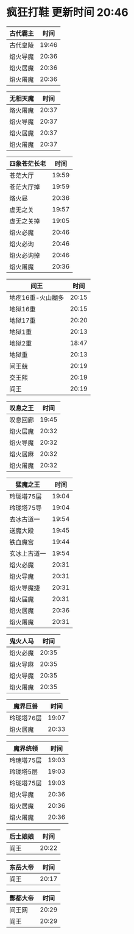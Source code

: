 # 疯狂打鞋 更新时间 20:46

| 古代霸主   | 时间    |
|--------|-------|
| 古代皇陵 | 19:46 |
| 焰火导魔 | 20:36 |
| 焰火居魔 | 20:36 |
| 焰火屠魔 | 20:36 |

| 无相天魔   | 时间    |
|--------|-------|
| 烙火屠魔 | 20:37 |
| 焰火导魔 | 20:37 |
| 焰火居魔 | 20:37 |
| 焰火屠魔 | 20:37 |

| 四象苍茫长老   | 时间    |
|--------|-------|
| 苍茫大厅 | 19:59 |
| 苍茫大厅掉 | 19:59 |
| 烙火昼 | 20:36 |
| 虚无之关 | 19:57 |
| 虚无之关掉 | 19:05 |
| 焰火必魔 | 20:46 |
| 焰火必询 | 20:46 |
| 焰火必询掉 | 20:46 |
| 焰火屠魔 | 20:36 |

| 间王   | 时间    |
|--------|-------|
| 地疙16重-火山糊多 | 20:15 |
| 地狱16重 | 20:15 |
| 地狱17重 | 20:20 |
| 地狱1重 | 20:13 |
| 地狱2重 | 18:47 |
| 地狱重 | 20:13 |
| 间王兢 | 20:19 |
| 交王熙 | 20:19 |
| 阎王 | 20:19 |

| 叹息之王   | 时间    |
|--------|-------|
| 叹息回廊 | 19:45 |
| 焰火层魔 | 20:32 |
| 焰火导魔 | 20:32 |
| 焰火居麻 | 20:32 |
| 焰火屠魔 | 20:32 |

| 猛魔之王   | 时间    |
|--------|-------|
| 玲珑塔75层 | 19:04 |
| 玲珑塔75导 | 19:04 |
| 去冰古道一 | 19:54 |
| 送魔大殴 | 19:45 |
| 铁血魔宫 | 19:44 |
| 玄冰上古道一 | 19:54 |
| 焰火必魔 | 20:31 |
| 焰火导魔 | 20:31 |
| 焰火导魔捷 | 20:31 |
| 焰火届魔 | 20:31 |
| 焰火居魔 | 20:36 |
| 焰火屠魔 | 20:31 |

| 鬼火人马   | 时间    |
|--------|-------|
| 焰火必魔 | 20:35 |
| 焰火导麻 | 20:35 |
| 焰火导魔 | 20:35 |
| 焰火屠魔 | 20:35 |

| 魔界巨兽   | 时间    |
|--------|-------|
| 玲珑塔76层 | 19:07 |
| 焰火居魔 | 20:33 |

| 魔界统领   | 时间    |
|--------|-------|
| 玲瑰塔75层 | 19:03 |
| 玲珑塔5层 | 19:03 |
| 玲珑塔75层 | 19:03 |
| 焰火导魔 | 20:36 |
| 焰火居魔 | 20:36 |
| 焰火屠魔 | 20:36 |

| 后土娘娘   | 时间    |
|--------|-------|
| 阎王 | 20:22 |

| 东岳大帝   | 时间    |
|--------|-------|
| 阎王 | 20:17 |

| 酆都大帝   | 时间    |
|--------|-------|
| 间王网 | 20:29 |
| 阎王 | 20:29 |
